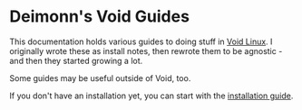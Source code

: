# Deimonn's Void Guides

This documentation holds various guides to doing stuff in [Void Linux](https://www.voidlinux.org). I originally wrote these as install notes, then rewrote them to be agnostic - and then they started growing a lot.

Some guides may be useful outside of Void, too.

If you don't have an installation yet, you can start with the [installation guide](1.%20Installation/Guide.md).

